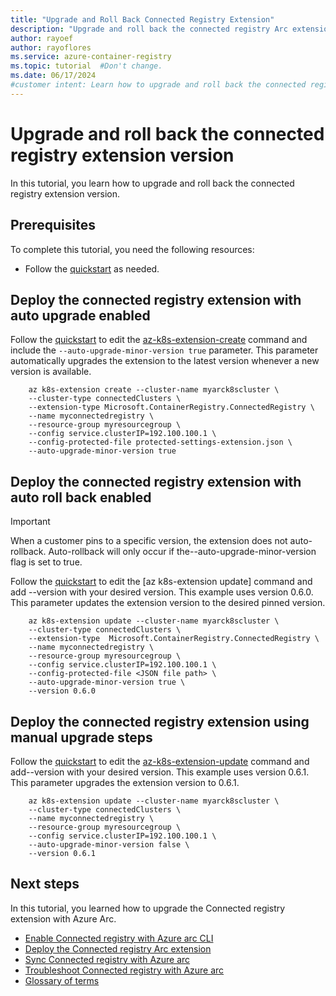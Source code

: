 ```yaml
---
title: "Upgrade and Roll Back Connected Registry Extension"
description: "Upgrade and roll back the connected registry Arc extension version. Learn how to manage the connected registry extension version."
author: rayoef
author: rayoflores
ms.service: azure-container-registry
ms.topic: tutorial  #Don't change.
ms.date: 06/17/2024
#customer intent: Learn how to upgrade and roll back the connected registry Arc extension.
---
```


# Upgrade and roll back the connected registry extension version

In this tutorial, you learn how to upgrade and roll back the connected registry extension version. 

## Prerequisites

To complete this tutorial, you need the following resources:

* Follow the [quickstart][quickstart] as needed. 

## Deploy the connected registry extension with auto upgrade enabled

Follow the [quickstart][quickstart] to edit the [az-k8s-extension-create][az-k8s-extension-create] command and include the `--auto-upgrade-minor-version true` parameter. This parameter automatically upgrades the extension to the latest version whenever a new version is available. 

```azurecli
    az k8s-extension create --cluster-name myarck8scluster \ 
    --cluster-type connectedClusters \
    --extension-type Microsoft.ContainerRegistry.ConnectedRegistry \
    --name myconnectedregistry \
    --resource-group myresourcegroup \ 
    --config service.clusterIP=192.100.100.1 \ 
    --config-protected-file protected-settings-extension.json \  
    --auto-upgrade-minor-version true
```

## Deploy the connected registry extension with auto roll back enabled

> [!IMPORTANT]
> When a customer pins to a specific version, the extension does not auto-rollback. Auto-rollback will only occur if the--auto-upgrade-minor-version flag is set to true.

Follow the [quickstart][quickstart] to edit the [az k8s-extension update] command and add --version with your desired version. This example uses version 0.6.0. This parameter updates the extension version to the desired pinned version. 

```azurecli
    az k8s-extension update --cluster-name myarck8scluster \ 
    --cluster-type connectedClusters \ 
    --extension-type  Microsoft.ContainerRegistry.ConnectedRegistry \ 
    --name myconnectedregistry \ 
    --resource-group myresourcegroup \ 
    --config service.clusterIP=192.100.100.1 \
    --config-protected-file <JSON file path> \
    --auto-upgrade-minor-version true \
    --version 0.6.0 
```

## Deploy the connected registry extension using manual upgrade steps

Follow the [quickstart][quickstart] to edit the [az-k8s-extension-update][az-k8s-extension-update] command and add--version with your desired version. This example uses version 0.6.1. This parameter upgrades the extension version to 0.6.1. 

```azurecli
    az k8s-extension update --cluster-name myarck8scluster \ 
    --cluster-type connectedClusters \ 
    --name myconnectedregistry \ 
    --resource-group myresourcegroup \ 
    --config service.clusterIP=192.100.100.1 \
    --auto-upgrade-minor-version false \
    --version 0.6.1 
```

## Next steps

In this tutorial, you learned how to upgrade the Connected registry extension with Azure Arc. 

- [Enable Connected registry with Azure arc CLI][quickstart]
- [Deploy the Connected registry Arc extension](tutorial-connected-registry-arc.md)
- [Sync Connected registry with Azure arc](tutorial-connected-registry-sync.md)
- [Troubleshoot Connected registry with Azure arc](troubleshoot-connected-registry-arc.md)
- [Glossary of terms](connected-registry-glossary.md)

[quickstart]: quickstart-connected-registry-arc-cli.md
[az-k8s-extension-create]: /cli/azure/k8s-extension#az-k8s-extension-create
[az-k8s-extension-update]: /cli/azure/k8s-extension#az-k8s-extension-update
